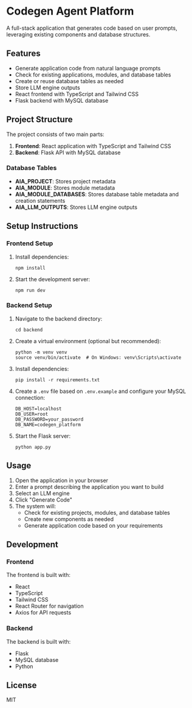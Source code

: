 # Codegen Agent Platform

A full-stack application that generates code based on user prompts, leveraging existing components and database structures.

## Features

- Generate application code from natural language prompts
- Check for existing applications, modules, and database tables
- Create or reuse database tables as needed
- Store LLM engine outputs
- React frontend with TypeScript and Tailwind CSS
- Flask backend with MySQL database

## Project Structure

The project consists of two main parts:

1. **Frontend**: React application with TypeScript and Tailwind CSS
2. **Backend**: Flask API with MySQL database

### Database Tables

- **AIA_PROJECT**: Stores project metadata
- **AIA_MODULE**: Stores module metadata
- **AIA_MODULE_DATABASES**: Stores database table metadata and creation statements
- **AIA_LLM_OUTPUTS**: Stores LLM engine outputs

## Setup Instructions

### Frontend Setup

1. Install dependencies:
   ```
   npm install
   ```

2. Start the development server:
   ```
   npm run dev
   ```

### Backend Setup

1. Navigate to the backend directory:
   ```
   cd backend
   ```

2. Create a virtual environment (optional but recommended):
   ```
   python -m venv venv
   source venv/bin/activate  # On Windows: venv\Scripts\activate
   ```

3. Install dependencies:
   ```
   pip install -r requirements.txt
   ```

4. Create a `.env` file based on `.env.example` and configure your MySQL connection:
   ```
   DB_HOST=localhost
   DB_USER=root
   DB_PASSWORD=your_password
   DB_NAME=codegen_platform
   ```

5. Start the Flask server:
   ```
   python app.py
   ```

## Usage

1. Open the application in your browser
2. Enter a prompt describing the application you want to build
3. Select an LLM engine
4. Click "Generate Code"
5. The system will:
   - Check for existing projects, modules, and database tables
   - Create new components as needed
   - Generate application code based on your requirements

## Development

### Frontend

The frontend is built with:
- React
- TypeScript
- Tailwind CSS
- React Router for navigation
- Axios for API requests

### Backend

The backend is built with:
- Flask
- MySQL database
- Python

## License

MIT